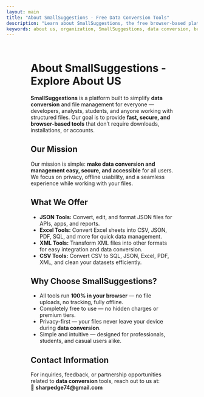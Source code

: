 ```yaml
---
layout: main
title: "About SmallSuggestions - Free Data Conversion Tools"
description: "Learn about SmallSuggestions, the free browser-based platform for data conversion and file management. No signup, no upload, works offline once loaded."
keywords: about us, organization, SmallSuggestions, data conversion, browser-based tools, secure file converter, JSON tools, Excel tools, XML tools, CSV tools
---
```


<div class="tool-page" style="margin: 4rem;">
  <h1>About SmallSuggestions - Explore About US</h1>
  <p>
    <strong>SmallSuggestions</strong> is a platform built to simplify <strong>data conversion</strong> and file management for everyone — developers, analysts, students, and anyone working with structured files. Our goal is to provide <strong>fast, secure, and browser-based tools</strong> that don’t require downloads, installations, or accounts.
  </p>

  <h2>Our Mission</h2>
  <p>
    Our mission is simple: <strong>make data conversion and management easy, secure, and accessible</strong> for all users. We focus on privacy, offline usability, and a seamless experience while working with your files.
  </p>

  <h2>What We Offer</h2>
  <ul>
    <li><strong>JSON Tools:</strong> Convert, edit, and format JSON files for APIs, apps, and reports.</li>
    <li><strong>Excel Tools:</strong> Convert Excel sheets into CSV, JSON, PDF, SQL, and more for quick data management.</li>
    <li><strong>XML Tools:</strong> Transform XML files into other formats for easy integration and data conversion.</li>
    <li><strong>CSV Tools:</strong> Convert CSV to SQL, JSON, Excel, PDF, XML, and clean your datasets efficiently.</li>
  </ul>

  <h2>Why Choose SmallSuggestions?</h2>
  <ul>
    <li>All tools run <strong>100% in your browser</strong> — no file uploads, no tracking, fully offline.</li>
    <li>Completely free to use — no hidden charges or premium tiers.</li>
    <li>Privacy-first — your files never leave your device during <strong>data conversion</strong>.</li>
    <li>Simple and intuitive — designed for professionals, students, and casual users alike.</li>
  </ul>

  <h2>Contact Information</h2>
  <p>
    For inquiries, feedback, or partnership opportunities related to <strong>data conversion</strong> tools, reach out to us at:<br>
    📧 <strong>sharpedge74@gmail.com</strong>
  </p>
</div>

<script type="application/ld+json">
{
  "@context": "https://schema.org",
  "@type": "Organization",
  "@id": "https://smallsuggestions.com/#organization",
  "name": "SmallSuggestions",
  "url": "https://smallsuggestions.com",
  "logo": "https://smallsuggestions.com/assets/img/smallsuggestions.webp",
  "contactPoint": {
    "@type": "ContactPoint",
    "email": "sharpedge74@gmail.com",
    "contactType": "Customer Support",
    "availableLanguage": "English"
  },
  "description": "SmallSuggestions provides free browser-based data conversion tools for JSON, Excel, XML, and CSV. Tools run locally in the browser, ensuring privacy, security, and offline usability."
}
</script>
